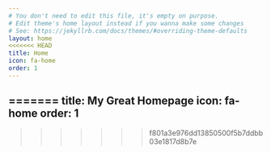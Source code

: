 ```yaml
---
# You don't need to edit this file, it's empty on purpose.
# Edit theme's home layout instead if you wanna make some changes
# See: https://jekyllrb.com/docs/themes/#overriding-theme-defaults
layout: home
<<<<<<< HEAD
title: Home
icon: fa-home
order: 1
---
```

=======
title: My Great Homepage
icon: fa-home
order: 1
---
>>>>>>> f801a3e976dd13850500f5b7ddbb03e1817d8b7e
